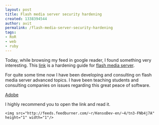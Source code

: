 ```yaml
---
layout: post
title: Flash media server security hardening
created: 1338394544
author: avit
permalink: /flash-media-server-security-hardening
tags:
- RoR
- web
- ruby
---
```

<p>Today, while browsing my feed in google reader, I found something very interesting. This <a href='http://www.adobe.com/devnet/flashmediaserver/articles/hardening_guide.html'>link</a> is a hardening guide for <a href='http://www.kensodev.com/tag/flash-media-server/' title='Flash media server'>flash media server</a>.</p>

<p>For quite some time now I have been developing and consulting on flash media server advanced topics. I have been teaching students and consulting companies on issues regarding this great peace of software.</p>
<a href='http://www.kensodev.com/tag/adobe/' title='Adobe'>Adobe</a>
<p>I highly recommend you to open the link and read it.</p>
      
    <img src="http://feeds.feedburner.com/~r/KensoDev-en/~4/tn3-FNb4j7A" height="1" width="1"/>
